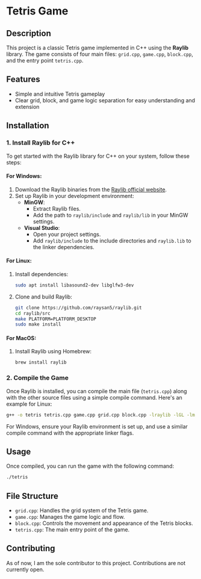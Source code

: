 
# Tetris Game

## Description
This project is a classic Tetris game implemented in C++ using the **Raylib** library. The game consists of four main files: `grid.cpp`, `game.cpp`, `block.cpp`, and the entry point `tetris.cpp`.

## Features
- Simple and intuitive Tetris gameplay
- Clear grid, block, and game logic separation for easy understanding and extension

## Installation

### 1. Install Raylib for C++
To get started with the Raylib library for C++ on your system, follow these steps:

#### For Windows:
1. Download the Raylib binaries from the [Raylib official website](https://www.raylib.com/).
2. Set up Raylib in your development environment:
   - **MinGW**:
     - Extract Raylib files.
     - Add the path to `raylib/include` and `raylib/lib` in your MinGW settings.
   - **Visual Studio**:
     - Open your project settings.
     - Add `raylib/include` to the include directories and `raylib.lib` to the linker dependencies.

#### For Linux:
1. Install dependencies:  
   ```bash
   sudo apt install libasound2-dev libglfw3-dev
   ```
2. Clone and build Raylib:
   ```bash
   git clone https://github.com/raysan5/raylib.git
   cd raylib/src
   make PLATFORM=PLATFORM_DESKTOP
   sudo make install
   ```

#### For MacOS:
1. Install Raylib using Homebrew:
   ```bash
   brew install raylib
   ```

### 2. Compile the Game
Once Raylib is installed, you can compile the main file (`tetris.cpp`) along with the other source files using a simple compile command. Here's an example for Linux:

```bash
g++ -o tetris tetris.cpp game.cpp grid.cpp block.cpp -lraylib -lGL -lm -lpthread -ldl -lrt -lX11
```

For Windows, ensure your Raylib environment is set up, and use a similar compile command with the appropriate linker flags.

## Usage
Once compiled, you can run the game with the following command:

```bash
./tetris
```

## File Structure
- `grid.cpp`: Handles the grid system of the Tetris game.
- `game.cpp`: Manages the game logic and flow.
- `block.cpp`: Controls the movement and appearance of the Tetris blocks.
- `tetris.cpp`: The main entry point of the game.

## Contributing
As of now, I am the sole contributor to this project. Contributions are not currently open.
